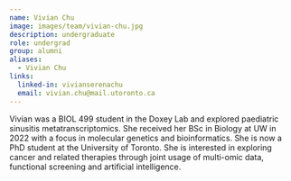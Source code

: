 ```yaml
---
name: Vivian Chu
image: images/team/vivian-chu.jpg
description: undergraduate
role: undergrad
group: alumni
aliases:
  - Vivian Chu
links:
  linked-in: vivianserenachu
  email: vivian.chu@mail.utoronto.ca
---
```


Vivian was a BIOL 499 student in the Doxey Lab and explored paediatric sinusitis metatranscriptomics. She received her BSc in Biology at UW in 2022 with a focus in molecular genetics and bioinformatics. She is now a PhD student at the University of Toronto. She is interested in exploring cancer and related therapies through joint usage of multi-omic data, functional screening and artificial intelligence.

